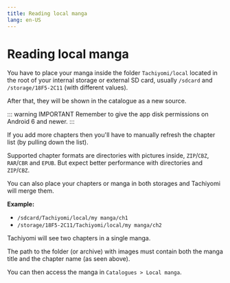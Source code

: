 ```yaml
---
title: Reading local manga
lang: en-US
---
```


# Reading local manga

You have to place your manga inside the folder `Tachiyomi/local` located in the root of your internal storage or external SD card, usually `/sdcard` and `/storage/18F5-2C11` (with different values).

After that, they will be shown in the catalogue as a new source.

::: warning IMPORTANT
Remember to give the app disk permissions on Android 6 and newer.
:::

If you add more chapters then you'll have to manually refresh the chapter list (by pulling down the list).

Supported chapter formats are directories with pictures inside, `ZIP`/`CBZ`,
`RAR`/`CBR` and `EPUB`. But expect better performance with directories and `ZIP`/`CBZ`.

You can also place your chapters or manga in both storages and Tachiyomi will merge them.

**Example:**
- `/sdcard/Tachiyomi/local/my manga/ch1`
- `/storage/18F5-2C11/Tachiyomi/local/my manga/ch2`

Tachiyomi will see two chapters in a single manga.

The path to the folder (or archive) with images must contain both the manga title and the chapter name (as seen above).

You can then access the manga in `Catalogues > Local manga`.
